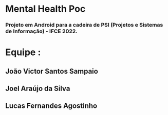 # Mental Health Poc

### Projeto em Android para a cadeira de PSI (Projetos e Sistemas de Informação) - IFCE 2022.

# Equipe : 
## João Victor Santos Sampaio
## Joel Araújo da Silva
## Lucas Fernandes Agostinho
